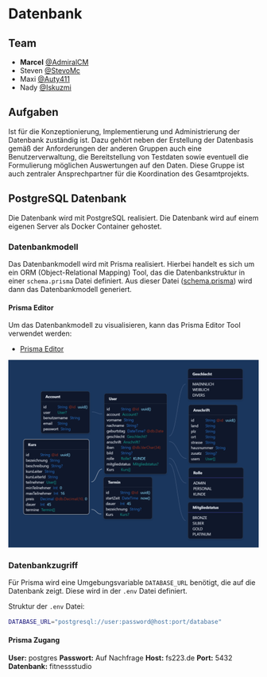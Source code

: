 # Datenbank

## Team

- **Marcel** [@AdmiralCM](https://github.com/AdmiralCM)
- Steven [@StevoMc](https://github.com/StevoMc)
- Maxi [@Auty411](https://github.com/Auty411)
- Nady [@Iskuzmi](https://github.com/Iskuzmi)

## Aufgaben

Ist für die Konzeptionierung, Implementierung und Administrierung der Datenbank zuständig ist.
Dazu gehört neben der Erstellung der Datenbasis gemäß der Anforderungen der anderen Gruppen auch eine Benutzerverwaltung, die Bereitstellung von Testdaten sowie eventuell die Formulierung möglichen Auswertungen auf den Daten.
Diese Gruppe ist auch zentraler Ansprechpartner für die Koordination des Gesamtprojekts.

## PostgreSQL Datenbank

Die Datenbank wird mit PostgreSQL realisiert. Die Datenbank wird auf einem eigenen Server als Docker Container gehostet.

### Datenbankmodell

Das Datenbankmodell wird mit Prisma realisiert. Hierbei handelt es sich um ein ORM (Object-Relational Mapping) Tool, das die Datenbankstruktur in einer `schema.prisma` Datei definiert. Aus dieser Datei ([schema.prisma](./prisma/schema.prisma)) wird dann das Datenbankmodell generiert.

#### Prisma Editor

Um das Datenbankmodell zu visualisieren, kann das Prisma Editor Tool verwendet werden:

- [Prisma Editor](https://prisma-editor.vercel.app/)

![Datenbankmodell](Datenbankmodell.png)

### Datenbankzugriff

Für Prisma wird eine Umgebungsvariable `DATABASE_URL` benötigt, die auf die Datenbank zeigt. Diese wird in der `.env` Datei definiert.

Struktur der `.env` Datei:

```bash
DATABASE_URL="postgresql://user:password@host:port/database"
````

#### Prisma Zugang

**User:** postgres
**Passwort:** Auf Nachfrage
**Host:** fs223.de
**Port:** 5432
**Datenbank:** fitnessstudio
